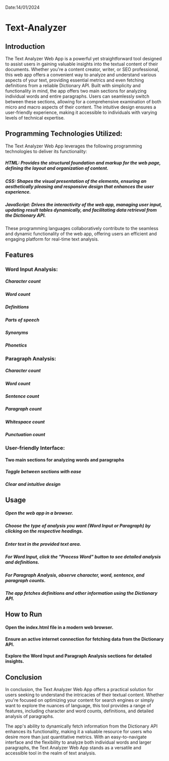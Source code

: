 Date:14/01/2024

# Text-Analyzer

## Introduction

The Text Analyzer Web App is a powerful yet straightforward tool designed to assist users in gaining valuable insights into the textual content of their documents. Whether you're a content creator, writer, or SEO professional, this web app offers a convenient way to analyze and understand various aspects of your text, providing essential metrics and even fetching definitions from a reliable Dictionary API.
Built with simplicity and functionality in mind, the app offers two main sections for analyzing individual words and entire paragraphs. Users can seamlessly switch between these sections, allowing for a comprehensive examination of both micro and macro aspects of their content. The intuitive design ensures a user-friendly experience, making it accessible to individuals with varying levels of technical expertise.

## Programming Technologies Utilized:

The Text Analyzer Web App leverages the following programming technologies to deliver its functionality:

##### HTML: Provides the structural foundation and markup for the web page, defining the layout and organization of content.
##### CSS: Shapes the visual presentation of the elements, ensuring an aesthetically pleasing and responsive design that enhances the user experience.
##### JavaScript: Drives the interactivity of the web app, managing user input, updating result tables dynamically, and facilitating data retrieval from the Dictionary API.

These programming languages collaboratively contribute to the seamless and dynamic functionality of the web app, offering users an efficient and engaging platform for real-time text analysis.

## Features
### Word Input Analysis:
##### Character count
##### Word count
##### Definitions
##### Parts of speech
##### Synonyms
##### Phonetics

### Paragraph Analysis:
##### Character count
##### Word count
##### Sentence count
##### Paragraph count
##### Whitespace count
##### Punctuation count

### User-friendly Interface:
#### Two main sections for analyzing words and paragraphs
##### Toggle between sections with ease
##### Clear and intuitive design

## Usage
##### Open the web app in a browser.
##### Choose the type of analysis you want (Word Input or Paragraph) by clicking on the respective headings.
##### Enter text in the provided text area.
##### For Word Input, click the "Process Word" button to see detailed analysis and definitions.
##### For Paragraph Analysis, observe character, word, sentence, and paragraph counts.
##### The app fetches definitions and other information using the Dictionary API.

## How to Run
#### Open the index.html file in a modern web browser.
#### Ensure an active internet connection for fetching data from the Dictionary API.
#### Explore the Word Input and Paragraph Analysis sections for detailed insights.

## Conclusion

In conclusion, the Text Analyzer Web App offers a practical solution for users seeking to understand the intricacies of their textual content. Whether you're focused on optimizing your content for search engines or simply want to explore the nuances of language, this tool provides a range of features, including character and word counts, definitions, and detailed analysis of paragraphs.

The app's ability to dynamically fetch information from the Dictionary API enhances its functionality, making it a valuable resource for users who desire more than just quantitative metrics. With an easy-to-navigate interface and the flexibility to analyze both individual words and larger paragraphs, the Text Analyzer Web App stands as a versatile and accessible tool in the realm of text analysis.
